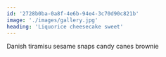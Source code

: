 ```yaml
---
id: '2728b0ba-0a8f-4e6b-94e4-3c70d90c821b'
image: './images/gallery.jpg'
heading: 'Liquorice cheesecake sweet'
---
```


Danish tiramisu sesame snaps candy canes brownie
